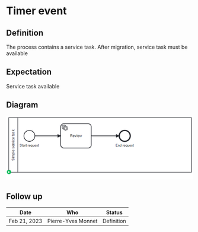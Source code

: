 # Timer event

## Definition
The process contains a service task. After migration, service task must be available

## Expectation

Service task available

## Diagram
![alt text](SimpleServiceTask.png "SimpleServiceTask")

## Follow up


| Date         | Who   | Status       |
|--------------|-------|--------------|
| Feb 21, 2023 | Pierre-Yves Monnet | Definition   |
